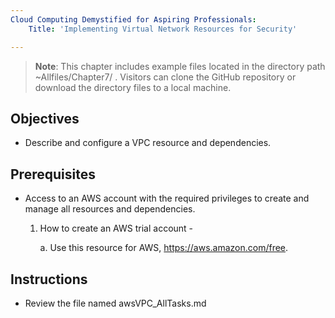 ```yaml
---
Cloud Computing Demystified for Aspiring Professionals:
    Title: 'Implementing Virtual Network Resources for Security'

---
```


>**Note**: This chapter includes example files located in the directory path ~Allfiles/Chapter7/ . Visitors can clone the GitHub repository or download the directory files to a local machine.

## Objectives

-	Describe and configure a VPC resource and dependencies.


## Prerequisites

- Access to an AWS account with the required privileges to create and manage all resources and dependencies.

    1. How to create an AWS trial account -

	    a. Use this resource for AWS, https://aws.amazon.com/free.

## Instructions
- Review the file named awsVPC_AllTasks.md


